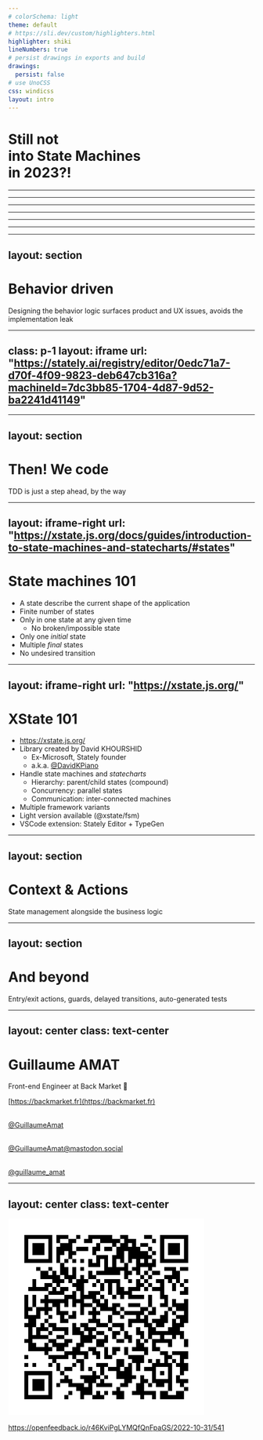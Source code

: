 ```yaml
---
# colorSchema: light
theme: default
# https://sli.dev/custom/highlighters.html
highlighter: shiki
lineNumbers: true
# persist drawings in exports and build
drawings:
  persist: false
# use UnoCSS
css: windicss
layout: intro
---
```


# Still not<br>into State Machines<br>in 2023?!

---

<Split>
<template #left>

```vue {all|1-4|6-26|all}
<script setup>
  const { data, error, fetch, loading } = useFetchStuff();
  onMounted(fetch);
</script>

<template>
  <main v-if="loading">
    Loading ⏳
  </main>

  <main v-if="error">
    Ah! My bad ✋
  </main>

  <main v-if="data">
    <ul>
      <li v-for="item in data" :key="item.id">
        {{ item.title }}
      </li>
    </ul>

    <button @click="fetch">
      More! 🚀
    </button>
  </main>
</template>
```

</template>
</Split>

---

<Split>
<template #left>

```vue {7,11,15|2,22-24|7-9,15-25|11-13,15-25|all}
<script setup>
  const { data, error, fetch, loading } = useFetchStuff();
  onMounted(fetch);
</script>

<template>
  <main v-if="loading">
    Loading ⏳
  </main>

  <main v-if="error">
    Ah! My bad ✋
  </main>

  <main v-if="data">
    <ul>
      <li v-for="item in data" :key="item.id">
        {{ item.title }}
      </li>
    </ul>

    <button @click="fetch">
      More! 🚀
    </button>
  </main>
</template>
```

</template>
<template #right>

  - Broken/impossible states

</template>
</Split>

---

<Split>
<template #left>

```vue {7,11,15}
<script setup>
  const { data, error, fetch, loading } = useFetchStuff();
  onMounted(fetch);
</script>

<template>
  <main v-if="loading">
    Loading ⏳
  </main>

  <main v-if="!loading && error">
    Ah! My bad ✋
  </main>

  <main v-if="!loading && !error && data">
    <ul>
      <li v-for="item in data" :key="item.id">
        {{ item.title }}
      </li>
    </ul>

    <button @click="fetch">
      More! 🚀
    </button>
  </main>
</template>
```

</template>
<template #right>

  - Broken/impossible states

</template>
</Split>

---

<Split>
<template #left>

```vue
<script setup>
  const { data, error, fetch, loading } = useFetchStuff();
  onMounted(fetch);
</script>

<template>
  <main v-if="loading">
    Loading ⏳
  </main>

  <main v-if="!loading && error">
    Ah! My bad ✋
  </main>

  <main v-if="!loading && !error && data">
    <ul>
      <li v-for="item in data" :key="item.id">
        {{ item.title }}
      </li>
    </ul>

    <button @click="fetch">
      More! 🚀
    </button>
  </main>
</template>
```

</template>
<template #right>

  - Broken/impossible states
  - Readability issue
  - Tooling workaround
  - Low level logic leaks in the view
  - With a finer UX, it gets worse

</template>
</Split>

---

<Split>
<template #left>

```vue {all|7,16|9-12,22|all}
<script setup>
  import { onMounted, ref } from 'vue'

  const { data, error, fetch, loading } = useFetchStuff();
  onMounted(fetch);

  const isFirstFetch = ref(true);

  const customFetch = () => {
    isFirstFetch.value = false;
    return fetch();
  };
</script>

<template>
  <main v-if="loading && isFirstFetch"><!-- [...] --></main>

  <main v-if="!loading && error"><!-- [...] --></main>

  <main v-if="!loading && !error && data">
    <!-- [...] -->
    <button @click="customFetch"><!-- [...] --></button>
  </main>
</template>
```

</template>
<template #right>

  - Broken/impossible states
  - Readability issue
  - Tooling workaround
  - Low level logic leaks in the view
  - With a finer UX, it gets worse
  - Oh no

</template>
</Split>

---

<Split>
<template #left>

```vue
<template>
  <main v-if="loading && isFirstFetch"></main>

  <main v-if="!loading && error"></main>

  <main v-if="!loading && !error && data">
    <button @click="customFetch"></button>
  </main>
</template>
```

<div class="flex justify-center">
  <mdi:arrow-down-bold />
</div>

```vue
<template>
  <main v-if="isInInitialLoadingState"></main>

  <main v-if="isInLoadingFailedState"></main>

  <main v-if="isInDisplayDataState">
    <button @click="fetchMorePlease"></button>
  </main>
</template>
```

</template>
<template #right>
<aside class="self-center">

  - Declarative over imperative
  - No implementation details
  - No coupling with the tools

</aside>
</template>
</Split>

---
layout: section
---

# Behavior driven

Designing the behavior logic surfaces product and UX issues, avoids the implementation leak

---
class: p-1
layout: iframe
url: "https://stately.ai/registry/editor/0edc71a7-d70f-4f09-9823-deb647cb316a?machineId=7dc3bb85-1704-4d87-9d52-ba2241d41149"
---

---
layout: section
---

# Then! We code

TDD is just a step ahead, by the way

---
layout: iframe-right
url: "https://xstate.js.org/docs/guides/introduction-to-state-machines-and-statecharts/#states"
---

# State machines 101

- A state describe the current shape of the application
- Finite number of states
- Only in one state at any given time
  - No broken/impossible state
- Only one _initial_ state
- Multiple _final_ states
- No undesired transition

---
layout: iframe-right
url: "https://xstate.js.org/"
---

# XState 101

- https://xstate.js.org/
- Library created by David KHOURSHID
  - Ex-Microsoft, Stately founder
  - a.k.a. [@DavidKPiano](https://twitter.com/DavidKPiano)
- Handle state machines and _statecharts_
  - Hierarchy: parent/child states (compound)
  - Concurrency: parallel states
  - Communication: inter-connected machines
- Multiple framework variants
- Light version available (@xstate/fsm)
- VSCode extension: Stately Editor + TypeGen

---
layout: section
---

# Context & Actions

State management alongside the business logic

---
layout: section
---

# And beyond

Entry/exit actions, guards, delayed transitions, auto-generated tests

---
layout: center
class: text-center
---

# Guillaume AMAT

<p class="!opacity-100">Front-end Engineer at Back Market 💚</p>

<div class="mt-10">

  [https://backmarket.fr](https://backmarket.fr)

</div>

<div class="grid grid-cols-3 mt-24">
  <div>

  <mdi-github /><br>[@GuillaumeAmat](https://github.com/GuillaumeAmat)

  </div>
  <div>

  <mdi-mastodon /><br>[@GuillaumeAmat@mastodon.social](https://mastodon.social/@GuillaumeAmat)

  </div>
  <div>

  <mdi-twitter /><br>[@guillaume_amat](https://twitter.com/guillaume_amat)

  </div>
</div>

---
layout: center
class: text-center
---

<div class="flex justify-center">
  <img width="400" src="/qr.png" />
</div>

https://openfeedback.io/r46KviPgLYMQfQnFpaGS/2022-10-31/541